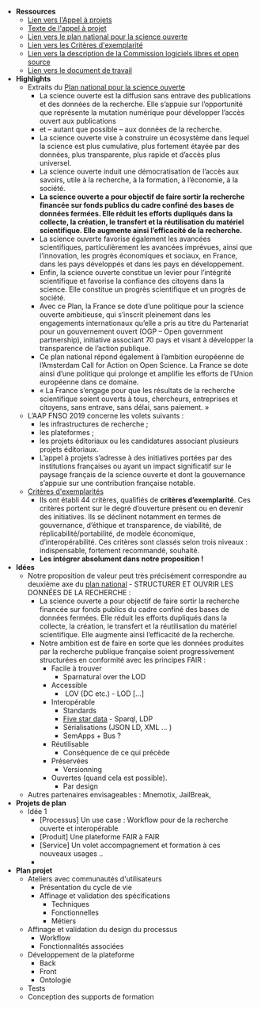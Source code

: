 - **Ressources**
    - [Lien vers l'Appel à projets](https://www.ouvrirlascience.fr/appel-a-projets-fonds-national-pour-la-science-ouverte/)
    - [Texte de l'appel à projet](https://www.ouvrirlascience.fr/wp-content/uploads/2019/12/FNSO_2019_APPEL_A_PROJETS_version_originale_en_fran%C3%A7ais.pdf)
    - [Lien vers le plan national pour la science ouverte](https://www.ouvrirlascience.fr/plan-national-pour-la-science-ouverte/)
    - [Lien vers les Critères d'exemplarité](https://www.ouvrirlascience.fr/criteres-dexemplarite-financements-fonds-national-science-ouverte/)
    - [Lien vers la description de la Commission logiciels libres et open source](https://www.ouvrirlascience.fr/logiciels-libres-et-open-source/)
    - [Lien vers le document de travail](https://pad.lescommuns.org/XdA5GLatTNWCkzk0lAqHIA?both#)
- **Highlights**
    - Extraits du [Plan national pour la science ouverte](https://www.ouvrirlascience.fr/plan-national-pour-la-science-ouverte/)
        - La science ouverte est la diffusion sans entrave des publications et des données de la recherche. Elle s’appuie sur l’opportunité que représente la mutation numérique pour développer l’accès ouvert aux publications
        - et – autant que possible – aux données de la recherche.
        - La science ouverte vise à construire un écosystème dans lequel la
science est plus cumulative, plus fortement étayée par des données, plus
 transparente, plus rapide et d’accès plus universel.
        - La science ouverte induit une démocratisation de l’accès aux savoirs,
 utile à la recherche, à la formation, à l’économie, à la société.
        - **La science ouverte a pour objectif de faire sortir la recherche
financée sur fonds publics du cadre confiné des bases de données
fermées. Elle réduit les efforts dupliqués dans la collecte, la
création, le transfert et la réutilisation du matériel scientifique.
Elle augmente ainsi l’efficacité de la recherche.**
        - La science ouverte favorise également les avancées scientifiques,
particulièrement les avancées imprévues, ainsi que l’innovation, les
progrès économiques et sociaux, en France, dans les pays développés et
dans les pays en développement.
        - Enfin, la science ouverte constitue un levier pour l’intégrité
scientifique et favorise la confiance des citoyens dans la science. Elle
 constitue un progrès scientifique et un progrès de société.
        - Avec ce Plan, la France se dote d’une politique pour la science
ouverte ambitieuse, qui s’inscrit pleinement dans les engagements
internationaux qu’elle a pris au titre du Partenariat pour un
gouvernement ouvert (OGP – Open government partnership), initiative
associant 70 pays et visant à développer la transparence de l’action
publique.
        - Ce plan national répond également à l’ambition européenne de
l’Amsterdam Call for Action on Open Science. La France se dote ainsi
d’une politique qui prolonge et amplifie les efforts de l’Union
européenne dans ce domaine.
        - « La France s’engage pour que les résultats de la recherche
scientifique soient ouverts à tous, chercheurs, entreprises et citoyens,
 sans entrave, sans délai, sans paiement. »
    - L’AAP FNSO 2019 concerne les volets suivants :
        - les infrastructures de recherche ;
        - les plateformes ;
        - les projets éditoriaux ou les candidatures associant plusieurs projets éditoriaux.
        - L’appel à projets s’adresse à des initiatives portées par des
institutions françaises ou ayant un impact significatif sur le paysage
français de la science ouverte et dont la gouvernance s’appuie sur une
contribution française notable.
    - [Critères d'exemplarités](https://www.ouvrirlascience.fr/criteres-dexemplarite-financements-fonds-national-science-ouverte/)
        - Ils ont établi 44 critères, qualifiés de __critères d’exemplarité__.
 Ces critères portent sur le degré d’ouverture présent ou en devenir des
 initiatives. Ils se déclinent notamment en termes de gouvernance,
d’éthique et transparence, de viabilité, de réplicabilité/portabilité,
de modèle économique, d’interopérabilité. Ces critères sont classés
selon trois niveaux : indispensable, fortement recommandé, souhaité.
        - **Les intégrer absolument dans notre proposition !**
- **Idées**
    - Notre proposition de valeur peut très précisément correspondre au deuxième axe du [plan national](https://www.ouvrirlascience.fr/plan-national-pour-la-science-ouverte/) - STRUCTURER ET OUVRIR LES DONNÉES DE LA RECHERCHE :
        - La science ouverte a pour objectif de faire sortir la recherche
financée sur fonds publics du cadre confiné des bases de données
fermées. Elle réduit les efforts dupliqués dans la collecte, la
création, le transfert et la réutilisation du matériel scientifique.
Elle augmente ainsi l’efficacité de la recherche.
        - Notre ambition est de faire en sorte que les données produites par la
recherche publique française soient progressivement structurées en
conformité avec les principes FAIR :
            - Facile à trouver
                - Sparnatural over the LOD
            - Accessible
                -  LOV (DC etc.) - LOD [...]
            - Interopérable
                - Standards
                - [Five star data](https://5stardata.info/fr/) - Sparql, LDP
                - Sérialisations (JSON LD, XML ... )
                - SemApps + Bus ?
            - Réutilisable
                - Conséquence de ce qui précède
            - Préservées
                - Versionning
            - Ouvertes (quand cela est possible).
                - Par design
    - Autres partenaires envisageables : Mnemotix, JailBreak,
- **Projets de plan**
    -  Idée 1
        - [Processus] Un use case : Workflow pour de la recherche ouverte et interopérable
        - [Produit] Une plateforme FAIR à FAIR
        - [Service] Un volet accompagnement et formation à ces nouveaux usages ..
        -  
- **Plan projet**
    - Ateliers avec communautés d'utilisateurs  
        - Présentation du cycle de vie
        - Affinage et validation des spécifications
            - Techniques
            - Fonctionnelles
            - Métiers
    - Affinage et validation du design du processus
        - Workflow
        - Fonctionnalités associées  
    - Développement de la plateforme
        - Back
        - Front
        - Ontologie
    - Tests
    - Conception des supports de formation
